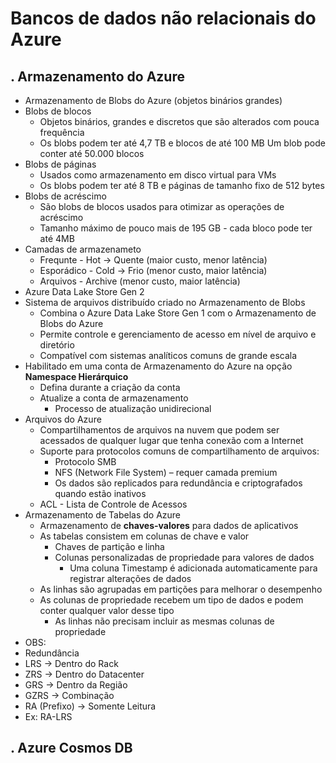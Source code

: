 # Bancos de dados não relacionais do Azure

. Armazenamento do Azure
--------------------
- Armazenamento de Blobs do Azure (objetos binários grandes)
 - Blobs de blocos
   - Objetos binários, grandes e discretos que são alterados com pouca frequência
   - Os blobs podem ter até 4,7 TB e blocos de até 100 MB Um blob pode conter até 50.000 blocos
 - Blobs de páginas
   - Usados como armazenamento em disco virtual para VMs
   - Os blobs podem ter até 8 TB e páginas de tamanho fixo de 512 bytes
 - Blobs de acréscimo
   - São blobs de blocos usados para otimizar as operações de acréscimo
   - Tamanho máximo de pouco mais de 195 GB - cada bloco pode ter até 4MB
 - Camadas de armazenameto
   - Frequnte - Hot -> Quente (maior custo, menor latência)
   - Esporádico - Cold -> Frio (menor custo, maior latência)
   - Arquivos - Archive (menor custo, maior latência)
- Azure Data Lake Store Gen 2
 - Sistema de arquivos distribuído criado no Armazenamento de Blobs
   - Combina o Azure Data Lake Store Gen 1 com o Armazenamento de Blobs do Azure
   - Permite controle e gerenciamento de acesso em nível de arquivo e diretório
   - Compatível com sistemas analíticos comuns de grande escala
 - Habilitado em uma conta de Armazenamento do Azure na opção <b>Namespace Hierárquico</b>
   - Defina durante a criação da conta
   - Atualize a conta de armazenamento
     - Processo de atualização unidirecional
- Arquivos do Azure
  - Compartilhamentos de arquivos na nuvem que podem ser acessados de qualquer lugar que tenha conexão com a Internet
  - Suporte para protocolos comuns de compartilhamento de arquivos:
     - Protocolo SMB
     - NFS (Network File System) – requer camada premium
     - Os dados são replicados para redundância e criptografados quando estão inativos
  - ACL - Lista de Controle de Acessos
- Armazenamento de Tabelas do Azure
  - Armazenamento de <b>chaves-valores</b> para dados de aplicativos
  - As tabelas consistem em colunas de chave e valor
     - Chaves de partição e linha
     - Colunas personalizadas de propriedade para valores de dados
        - Uma coluna Timestamp é adicionada automaticamente para registrar alterações de dados
  - As linhas são agrupadas em partições para melhorar o desempenho
  - As colunas de propriedade recebem um tipo de dados e podem conter qualquer valor desse tipo
      - As linhas não precisam incluir as mesmas colunas de propriedade
- OBS:
 - Redundância
  - LRS -> Dentro do Rack
  - ZRS -> Dentro do Datacenter
  - GRS -> Dentro da Região
  - GZRS -> Combinação
  - RA (Prefixo) -> Somente Leitura
   - Ex: RA-LRS

. Azure Cosmos DB
--------------------
